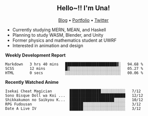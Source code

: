 <h2 align="center">
  Hello~!! I'm Una!
</h2>

<p align="center">
  <a href="https://anarchy.website/">Blog</a> &bull;
  <a href="https://una-ada.github.io/">Portfolio</a> &bull;
  <a href="https://twitter.com/unaxiii">Twitter</a>
</p>

- Currently studying MERN, MEAN, and Haskell
- Planning to study WASM, Blender, and Unity
- Former physics and mathematics student at UWRF
- Interested in animation and design

**Weekly Development Report**

<!--START_SECTION:waka-->

```text
Markdown   3 hrs 40 mins   ███████████████████████▓░   94.68 %
SCSS       12 mins         █▒░░░░░░░░░░░░░░░░░░░░░░░   05.27 %
HTML       0 secs          ░░░░░░░░░░░░░░░░░░░░░░░░░   00.06 %
```

<!--END_SECTION:waka-->

**Recently Watched Anime**

<!-- RECENT-ANIME:START -->

    Isekai Cheat Magician        ██████████████░░░░░░░░░░░   7/12
    Sono Bisque Doll wa Koi ...  █████████████████████████   12/12
    Shikkakumon no Saikyou K...  ████████████████████░░░░░   10/12
    RPG Fudousan                 ██████░░░░░░░░░░░░░░░░░░░   3/12
    Date A Live IV               ██████░░░░░░░░░░░░░░░░░░░   3/12
<!-- RECENT-ANIME:END -->
